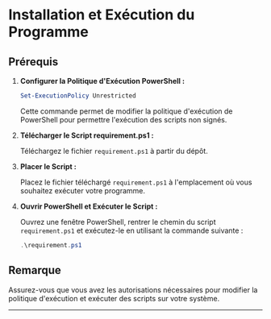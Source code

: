# Installation et Exécution du Programme

## Prérequis

1. **Configurer la Politique d'Exécution PowerShell :**

   ```powershell
   Set-ExecutionPolicy Unrestricted
   ```

   Cette commande permet de modifier la politique d'exécution de PowerShell pour permettre l'exécution des scripts non signés.

2. **Télécharger le Script requirement.ps1 :**

   Téléchargez le fichier `requirement.ps1` à partir du dépôt.

3. **Placer le Script :**

   Placez le fichier téléchargé `requirement.ps1` à l'emplacement où vous souhaitez exécuter votre programme.

4. **Ouvrir PowerShell et Exécuter le Script :**

   Ouvrez une fenêtre PowerShell, rentrer le chemin du script `requirement.ps1` et exécutez-le en utilisant la commande suivante :

   ```powershell
   .\requirement.ps1
   ```

## Remarque

Assurez-vous que vous avez les autorisations nécessaires pour modifier la politique d'exécution et exécuter des scripts sur votre système.

---
